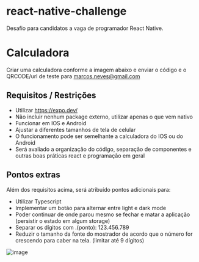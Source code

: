# react-native-challenge

Desafio para candidatos a vaga de programador React Native.

# Calculadora

Criar uma calculadora conforme a imagem abaixo e enviar o código e o QRCODE/url de teste para marcos.neves@gmail.com

## Requisitos / Restrições

- Utilizar https://expo.dev/
- Não incluir nenhum package externo, utilizar apenas o que vem nativo
- Funcionar em IOS e Android
- Ajustar a diferentes tamanhos de tela de celular
- O funcionamento pode ser semelhante a calculadora do IOS ou do Android
- Será avaliado a organização do código, separação de componentes e outras boas práticas react e programação em geral

## Pontos extras

Além dos requisitos acima, será atribuído pontos adicionais para:

- Utilizar Typescript
- Implementar um botão para alternar entre light e dark mode
- Poder continuar de onde parou mesmo se fechar e matar a aplicação (persistir o estado em algum storage)
- Separar os dígitos com .(ponto): 123.456.789
- Reduzir o tamanho da fonte do mostrador de acordo que o número for crescendo para caber na tela. (limitar até 9 dígitos)

![image](https://user-images.githubusercontent.com/881/139371479-11aaca02-a639-407a-a4d8-c968baa3535d.png)
